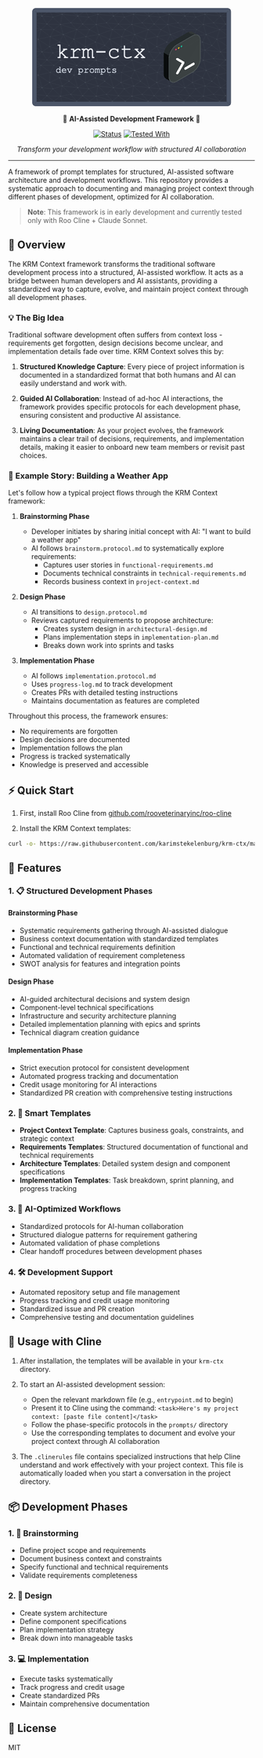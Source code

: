 <div align="center">
  <img src="header.png" alt="KRM Context Templates" />
  
🧠 **AI-Assisted Development Framework** 🚀

[![Status](https://img.shields.io/badge/status-early%20development-yellow)](https://github.com/karimstekelenburg/krm-ctx)
[![Tested With](https://img.shields.io/badge/tested%20with-Claude%20Sonnet-blue)](https://github.com/rooveterinaryinc/roo-cline)

*Transform your development workflow with structured AI collaboration*

-------------------

</div>

A framework of prompt templates for structured, AI-assisted software architecture and development workflows. This repository provides a systematic approach to documenting and managing project context through different phases of development, optimized for AI collaboration.

> **Note**: This framework is in early development and currently tested only with Roo Cline + Claude Sonnet.

## 🎯 Overview

The KRM Context framework transforms the traditional software development process into a structured, AI-assisted workflow. It acts as a bridge between human developers and AI assistants, providing a standardized way to capture, evolve, and maintain project context through all development phases.

### 💡 The Big Idea

Traditional software development often suffers from context loss - requirements get forgotten, design decisions become unclear, and implementation details fade over time. KRM Context solves this by:

1. **Structured Knowledge Capture**: Every piece of project information is documented in a standardized format that both humans and AI can easily understand and work with.

2. **Guided AI Collaboration**: Instead of ad-hoc AI interactions, the framework provides specific protocols for each development phase, ensuring consistent and productive AI assistance.

3. **Living Documentation**: As your project evolves, the framework maintains a clear trail of decisions, requirements, and implementation details, making it easier to onboard new team members or revisit past choices.

### 🌟 Example Story: Building a Weather App

Let's follow how a typical project flows through the KRM Context framework:

1. **Brainstorming Phase**
   - Developer initiates by sharing initial concept with AI: "I want to build a weather app"
   - AI follows `brainstorm.protocol.md` to systematically explore requirements:
     - Captures user stories in `functional-requirements.md`
     - Documents technical constraints in `technical-requirements.md`
     - Records business context in `project-context.md`

2. **Design Phase**
   - AI transitions to `design.protocol.md`
   - Reviews captured requirements to propose architecture:
     - Creates system design in `architectural-design.md`
     - Plans implementation steps in `implementation-plan.md`
     - Breaks down work into sprints and tasks

3. **Implementation Phase**
   - AI follows `implementation.protocol.md`
   - Uses `progress-log.md` to track development
   - Creates PRs with detailed testing instructions
   - Maintains documentation as features are completed

Throughout this process, the framework ensures:
- No requirements are forgotten
- Design decisions are documented
- Implementation follows the plan
- Progress is tracked systematically
- Knowledge is preserved and accessible

## ⚡️ Quick Start

1. First, install Roo Cline from [github.com/rooveterinaryinc/roo-cline](https://github.com/rooveterinaryinc/roo-cline)

2. Install the KRM Context templates:
```bash
curl -o- https://raw.githubusercontent.com/karimstekelenburg/krm-ctx/main/install.sh | bash
```

## 🎁 Features

### 1. 📋 Structured Development Phases

#### Brainstorming Phase
- Systematic requirements gathering through AI-assisted dialogue
- Business context documentation with standardized templates
- Functional and technical requirements definition
- Automated validation of requirement completeness
- SWOT analysis for features and integration points

#### Design Phase
- AI-guided architectural decisions and system design
- Component-level technical specifications
- Infrastructure and security architecture planning
- Detailed implementation planning with epics and sprints
- Technical diagram creation guidance

#### Implementation Phase
- Strict execution protocol for consistent development
- Automated progress tracking and documentation
- Credit usage monitoring for AI interactions
- Standardized PR creation with comprehensive testing instructions

### 2. 📝 Smart Templates

- **Project Context Template**: Captures business goals, constraints, and strategic context
- **Requirements Templates**: Structured documentation of functional and technical requirements
- **Architecture Templates**: Detailed system design and component specifications
- **Implementation Templates**: Task breakdown, sprint planning, and progress tracking

### 3. 🤖 AI-Optimized Workflows

- Standardized protocols for AI-human collaboration
- Structured dialogue patterns for requirement gathering
- Automated validation of phase completions
- Clear handoff procedures between development phases

### 4. 🛠 Development Support

- Automated repository setup and file management
- Progress tracking and credit usage monitoring
- Standardized issue and PR creation
- Comprehensive testing and documentation guidelines

## 🚀 Usage with Cline

1. After installation, the templates will be available in your `krm-ctx` directory.

2. To start an AI-assisted development session:
   - Open the relevant markdown file (e.g., `entrypoint.md` to begin)
   - Present it to Cline using the command: `<task>Here's my project context: [paste file content]</task>`
   - Follow the phase-specific protocols in the `prompts/` directory
   - Use the corresponding templates to document and evolve your project context through AI collaboration

3. The `.clinerules` file contains specialized instructions that help Cline understand and work effectively with your project context. This file is automatically loaded when you start a conversation in the project directory.

## 📦 Development Phases

### 1. 🧩 Brainstorming
- Define project scope and requirements
- Document business context and constraints
- Specify functional and technical requirements
- Validate requirements completeness

### 2. 📐 Design
- Create system architecture
- Define component specifications
- Plan implementation strategy
- Break down into manageable tasks

### 3. 💻 Implementation
- Execute tasks systematically
- Track progress and credit usage
- Create standardized PRs
- Maintain comprehensive documentation

## 📄 License

MIT